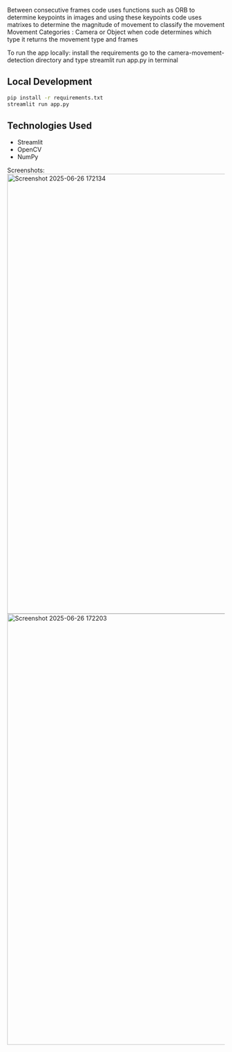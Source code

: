 Between consecutive frames code uses functions such as ORB to determine keypoints in images and using these keypoints code uses matrixes to
determine the magnitude of movement to classify the movement
Movement Categories : Camera or Object
when code determines which type it returns the movement type and frames

To run the app locally: install the requirements
go to the camera-movement-detection directory and type streamlit run app.py in terminal

## Local Development
```bash
pip install -r requirements.txt
streamlit run app.py
```

## Technologies Used
- Streamlit
- OpenCV
- NumPy



Screenshots:
<img width="1018" alt="Screenshot 2025-06-26 172134" src="https://github.com/user-attachments/assets/82386c8d-5376-4482-b91e-1f9af860e40c" />
<img width="998" alt="Screenshot 2025-06-26 172203" src="https://github.com/user-attachments/assets/c45d7547-4c39-4c52-a090-386f985da791" />
